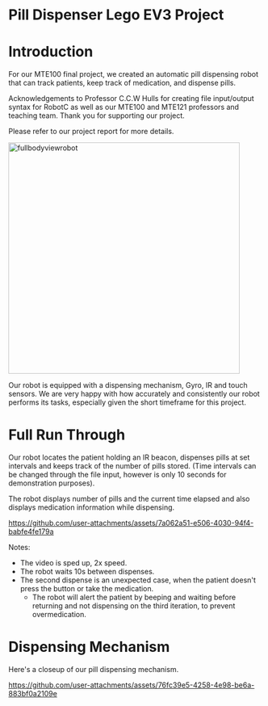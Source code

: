 # Pill Dispenser Lego EV3 Project
# Introduction
For our MTE100 final project, we created an automatic pill dispensing robot that can track patients, keep track of medication, and dispense pills. 

Acknowledgements to Professor C.C.W Hulls for creating file input/output syntax for RobotC as well as our MTE100 and MTE121 professors and teaching team. Thank you for supporting our project.  

Please refer to our project report for more details. 

<img width="458" alt="fullbodyviewrobot" src="https://github.com/user-attachments/assets/f3e2554b-eeb0-42f2-961e-4d6147d75751" />

Our robot is equipped with a dispensing mechanism, Gyro, IR and touch sensors. We are very happy with how accurately and consistently our robot performs its tasks, especially given the short timeframe for this project.

# Full Run Through
Our robot locates the patient holding an IR beacon, dispenses pills at set intervals and keeps track of the number of pills stored. (Time intervals can be changed through the file input, however is only 10 seconds for demonstration purposes). 

The robot displays number of pills and the current time elapsed and also displays medication information while dispensing. 

https://github.com/user-attachments/assets/7a062a51-e506-4030-94f4-babfe4fe179a

Notes: 
- The video is sped up, 2x speed. 
- The robot waits 10s between dispenses.
- The second dispense is an unexpected case, when the patient doesn't press the button or take the medication.
    - The robot will alert the patient by beeping and waiting before returning and not dispensing on the third iteration, to prevent overmedication.

# Dispensing Mechanism

Here's a closeup of our pill dispensing mechanism. 

https://github.com/user-attachments/assets/76fc39e5-4258-4e98-be6a-883bf0a2109e
